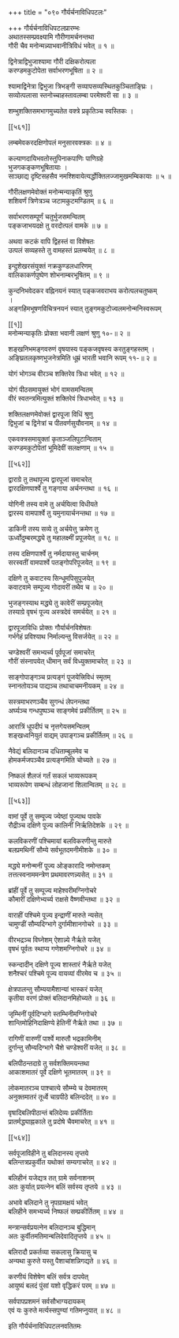 +++
title = "०९० गौर्यर्चनाविधिपटलः"

+++
गौर्यर्चनाविधिपटलप्रारम्भः  
अथातस्सम्प्रवक्ष्यामि गौरीणामर्चनन्तथा  
गौरी चैव मनोन्मन्न्याभवानीत्रिविधं भवेत् ॥ १ ॥


द्विनेत्राद्विभुजाश्यामा गौरी दक्षिकरोत्पला  
करण्डमकुटोपेता सर्वाभरणभूषिता ॥ २ ॥


श्यामाद्विनेत्रा द्विभुजा त्रिभङ्गी सव्यापसव्यस्थितकुञ्चिताङ्घ्रिः ।  
सव्योत्पलासा स्तनोच्चाहस्तावलम्बा परमेश्वरी सा ॥ ३ ॥


शम्भुशक्तिसमभागमुच्यतेत वक्त्रे प्रकृतिञ्च स्वस्तिकः ।  

[[५६१]]  

लम्बमेवकरदक्षिणोपलं मनुसारवक्त्रकः ॥ ४ ॥


कल्याणदायिभवतोस्तुपिनाकपाणिः पाणिग्रहे  
भुजगकङ्कणभूषितायाः ।  
साञ्छाद्य दृष्टिसहसैव नमश्शिवायेत्यर्द्धोक्तिलज्जामुखमम्बिकायाः ॥ ५ ॥


गौरीलक्षणमेवोक्तं मनोन्मन्याकृतिं श्रुणु  
शशिवर्णं त्रिणेत्रञ्च जटामकुटमण्डितम् ॥ ६ ॥


सर्वाभरणसम्पूर्णं चतुर्भुजसमन्वितम्  
पङ्कजाभयदक्षे तु वरदोत्पलं वामके ॥ ७ ॥


अथवा कटकं वापि द्विहस्तं वा विशेषतः  
उत्पलं सव्यहस्ते तु वामहस्तं प्रलम्बयेत् ॥ ८ ॥


इन्दुशेखरसंयुक्तं नक्रकुण्डलधारिणम्  
वालिकाकर्णपुष्पेण शोभनाम्बरभूषितम् ॥ ९ ॥


कुन्दनिभवेदकर वह्निनयनं स्यात् पङ्कजवराभय करोत्पलचतुष्कम्  
।  
अङ्गहिमभूषणविचित्रनयनं स्यात् तुङ्गमकुटोज्वलमनोन्मनिस्वरूपम्  

[[१]]  
मनोन्मन्याकृतिः प्रोक्ता भवानी लक्षणं श्रुणु १०-॥ २ ॥


शङ्खनिभमङ्गवरुणं वृषयास्य पङ्कजवृषस्य करतुङ्गहस्तम् ।  
अङ्घ्रितलकृष्णभुजनेत्रमिति धूम्रं भारती भवानि रूपम् ११-॥ २ ॥


योगं भोगञ्च वीरञ्च शक्तिरेव त्रिधा भवेत् ॥ १२ ॥


योगं पीठसमायुक्तं भोगं वामसमन्वितम्  
वीरं स्वतन्त्रमित्युक्तं शक्तिरेवं त्रिधाभवेत् ॥ १३ ॥


शक्तिलक्षणमेवोक्तं द्वारपूजा विधिं श्रुणु  
द्विभुजां च द्विनेत्रां च पीतवर्णसुयौवनाम् ॥ १४ ॥


एकवक्त्रसमायुक्तां कृताञ्जलिपुटान्विताम्  
करण्डमकुटोपेतां भूमिदेवीं सलक्षणाम् ॥ १५ ॥



[[५६२]]  

द्वाराग्रे तु तथापूज्य द्वारपूजां समाचरेत्  
द्वारदक्षिणपार्श्वे तु गङ्गाया अर्चनन्तथा ॥ १६ ॥


योगिनी तस्य वामे तु अर्चयित्वा विधीयते  
द्वारस्य वामपार्श्वे तु यमुनायार्चनन्तथा ॥ १७ ॥


डाकिनी तस्य सव्ये तु अर्चयेत्तु क्रमेण तु  
ऊर्ध्वोदुम्बरमद्ध्ये तु महालक्ष्मीं प्रपूजयेत् ॥ १८ ॥


तस्य दक्षिणपार्श्वे तु नर्मदायास्तु चार्चनम्  
सरस्वतीं वामपार्श्वे पतङ्गोपरिपूजयेत् ॥ १९ ॥


दक्षिणे तु कवाटस्य सिन्धूमपिसुपूजयेत्  
कवाटवामे सम्पूज्य गोदावरीं तथैव च ॥ २० ॥


भुजङ्गस्याथ मद्ध्ये तु कावेरीं सम्प्रपूजयेत्  
तस्याग्रे वृषभं पूज्य अस्त्रदेवं समर्चयेत् ॥ २१ ॥


द्वारपूजाविधिः प्रोक्तः गौर्यार्चनविशेषतः  
गर्भगेहं प्रविश्याथ निर्माल्यन्तु विसर्जयेत् ॥ २२ ॥


चण्डेश्वरीं समभ्यर्च्य पूर्वपूजां समाचरेत्  
गौरीं संस्नापयेत् धीमान् सर्वं विध्युक्तमाचरेत् ॥ २३ ॥


साङ्गोपाङ्गञ्च प्रत्यङ्गं पूजयेत्त्रिविधं स्मृतम्  
स्नानतोयञ्च पाद्यञ्च तथाचाचमनीयकम् ॥ २४ ॥


सस्त्रमाभरणञ्चैव सुगन्धं लेपनन्तथा  
अर्घ्यञ्च गन्धपुष्पञ्च साङ्गमेवं प्रकीर्तितम् ॥ २५ ॥


आरात्रिं धूपदीपं च नृत्तगेयसमन्वितम्  
शङ्खध्वनियुतं वाद्यम् उपाङ्गञ्च प्रकीर्तितम् ॥ २६ ॥


नैवेद्यं बलिदानञ्च दधिताम्बूलमेव च  
होमकर्मजपञ्चैव प्रत्यङ्गमिति चोच्यते ॥ २७ ॥


निष्कलं शैलजं गर्तं सकलं भाव्यरूपकम्  
भाव्यरूपेण सम्बन्धं लोहजानां शिलान्वितम् ॥ २८ ॥



[[५६३]]  

वामां पूर्वे तु सम्पूज्य ज्येष्ठां पूज्याथ पावके  
रौद्रीञ्च दक्षिणे पूज्य कालिनीं निर्ऋतिदेशके ॥ २९ ॥


कलविकरणीं पश्चिमायां बलविकरणीन्तु मारुते  
बलप्रमथिनीं सौम्ये सर्वभूतदमनीमीशके ॥ ३० ॥


मद्ध्ये मनोन्मनीं पूज्य ओङ्कारादि नमोन्तकम्  
तत्तत्स्वनाममन्त्रेण प्रथमावरणन्न्यसेत् ॥ ३१ ॥


ब्रांहीं पूर्वे तु सम्पूज्य माहेश्वरीमग्निगोचरे  
कौमारीं दक्षिणेभ्यर्च्य राक्षसे वैष्णवीन्तथा ॥ ३२ ॥


वाराहीं पश्चिमे पूज्य इन्द्राणीं मारुते न्यसेत्  
चामुण्डीं सौम्यदिग्भागे दुर्गामीशानगोचरे ॥ ३३ ॥


वीरभद्रञ्च विघ्नेशम् ऐशान्न्ये नैर्ऋते यजेत्  
वृषभं पूर्वतः स्थाप्य गणेशमग्निगोचरे ॥ ३४ ॥


स्कन्दादीन् दक्षिणे पूज्य शास्तारं नैर्ऋते यजेत्  
शनैश्चरं पश्चिमे पूज्य वायव्यां वीरमेव च ॥ ३५ ॥


क्षेत्रपालन्तु सौम्ययामैशान्यां भास्करं यजेत्  
कृतीया वरणं प्रोक्तं बलिदानमिहोच्यते ॥ ३६ ॥


जृम्भिनीं पूर्वदिग्भागे स्तम्भिनीमग्निगोचरे  
शान्तिमोहिनिदाक्षिण्ये हेतिनीं नैर्ऋते तथा ॥ ३७ ॥


रागिणीं वारुणीं पार्श्वे मारुतौ भद्रकामिनीम्  
दुर्गान्तु सौम्यदिग्भागे चैशे चण्डेश्वरीं यजेत् ॥ ३८ ॥


बलिपीठन्तदाग्रे तु सर्वशक्तिमयन्तथा  
आकाशमातरं पूर्वे दक्षिणे भूतमातरम् ॥ ३९ ॥


लोकमातरञ्च पाश्चात्ये सौम्म्ये च देवमातरम्  
अनुक्तमातरं तूर्ध्वे चाग्रपीठे बलिन्ददेत् ॥ ४० ॥


वृषादिबलिपीठान्तं बलिदेव्यः प्रकीर्तिताः  
प्रातर्मद्ध्याह्नकाले तु प्रदोषे चैवमाचरेत् ॥ ४१ ॥



[[५६४]]  

सर्वपूजाविहीने तु बलिदानस्य तृप्तये  
बलिन्तत्रप्रकुर्वीत यथोक्तं सम्यगाचरेत् ॥ ४२ ॥


बलिहीनं यजेद्यत्र तत् ग्रामे सर्वनाशनम्  
अतः कुर्यात् प्रयत्नेन बलिं सर्वस्य तृप्तये ॥ ४३ ॥


अभावे बलिदाने तु नृपग्रामक्षयं भवेत्  
बलिहीने समभ्यर्च्य निष्फलं सम्प्रकीर्तितम् ॥ ४४ ॥


मन्त्रान्सर्वप्रयत्नेन बलिदानञ्च बुद्धिमान्  
अतः कुर्वीतमतिमान्बलिदेवादितृप्तये ॥ ४५ ॥


बलिरादौ प्रकर्तव्या सकलासु क्रियासु च  
अन्यथा कुरुते यस्तु पैशाचांशन्निगद्यते ॥ ४६ ॥


करणीयं विशेषेण बलिं सर्वत्र दापयेत्  
आयुष्यं बलदं पुंसां यशो वृद्धिकरं परम् ॥ ४७ ॥


सर्वपापप्रशमनं सर्वसौभाग्यदायकम्  
एवं यः कुरुते मर्त्यस्सपुण्यां गतिमप्नुयात् ॥ ४८ ॥


इति गौर्यर्चनाविधिपटलनवतितमः  

